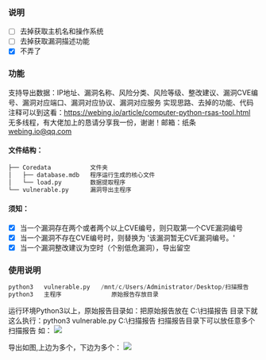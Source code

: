 ### 说明
- [ ] 去掉获取主机名和操作系统
- [ ] 去掉获取漏洞描述功能
- [x] 不弄了

### 功能
支持导出数据：IP地址、漏洞名称、风险分类、风险等级、整改建议、漏洞CVE编号、漏洞对应端口、漏洞对应协议、漏洞对应服务
实现思路、去掉的功能、代码注释可以到这看：https://webing.io/article/computer-python-rsas-tool.html
无多线程，有大佬加上的恳请分享我一份，谢谢！邮箱：纸条 webing.io@qq.com


#### 文件结构：
```python
├── Coredata           文件夹
│   ├── database.mdb   程序运行生成的核心文件
│   └── load.py        数据提取程序
└── vulnerable.py      漏洞导出主程序
```
#### 须知：
- [x] 当一个漏洞存在两个或者两个以上CVE编号，则只取第一个CVE漏洞编号
- [x] 当一个漏洞不存在CVE编号时，则替换为 '该漏洞暂无CVE漏洞编号。'
- [x] 当一个漏洞整改建议为空时（个别低危漏洞），导出留空

### 使用说明
```python
python3   vulnerable.py   /mnt/c/Users/Administrator/Desktop/扫描报告
python3   主程序              原始报告存放目录
```
运行环境Python3以上，原始报告目录如：把原始报告放在 C:\扫描报告 目录下就这么执行：python3 vulnerable.py C:\扫描报告
扫描报告目录下可以放任意多个扫描报告
如：
![](http://p68yfqejc.bkt.clouddn.com/sapmoap.png)

导出如图,上边为多个，下边为多个：
![](http://p4nyd2zat.bkt.clouddn.com/xiaoguotu.png)
